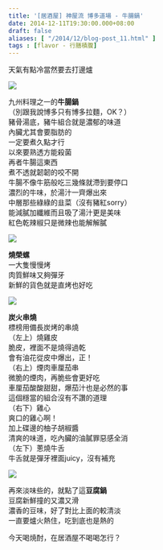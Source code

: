 ```yaml
---
title: '[居酒屋] 神屋流 博多道場 - 牛腸鍋'
date: 2014-12-11T19:30:00.000+08:00
draft: false
aliases: [ "/2014/12/blog-post_11.html" ]
tags : [flavor - 行膳積腹]
---
```


天氣有點冷當然要去打邊爐  

![](/images/dojohakata.jpg)

九州料理之一的**牛腸鍋**  
（別跟我說博多只有博多拉麵，OK？）  
豬骨湯底，豬牛組合就是濃郁的味道  
內臟尤其會要脂肪的  
一定要煮久點才行  
以來要熟透方能殺菌  
再者牛腸這東西  
煮不透就韌韌的咬不開  
牛腸不像牛筋般吃三幾條就滯到要停口  
濃烈的牛味，於湯汁一齊爆出來  
中層那些綠綠的韭菜（沒有豬紅sorry）  
能減膩加纖維而且吸了湯汁更是美味  
紅色乾辣椒只是微辣也能解解膩  

![](/images/dojohakata1.jpg)

**燒榮螺**  
一大隻慢慢烤  
肉質鮮味又夠彈牙  
新鮮的貨色就是直烤也好吃  

![](/images/dojohakata2.jpg)

**炭火串燒**  
標榜用備長炭烤的串燒  
（左上）燒雞皮  
脆皮，裡面不是燒得過乾  
會有油花從皮中爆出，正！  
（右上）煙肉車厘茄串  
微脆的煙肉，再脆些會更好吃  
車厘茄酸酸甜甜，爆茄汁也是必然的事  
這個穩當的組合沒有不讚的道理  
（右下）雞心  
爽口的雞心啊！  
加上碟邊的柚子胡椒醬  
清爽的味道，吃內臟的油膩罪惡感全消  
（左下）蔥燒牛舌  
牛舌就是彈牙裡面juicy，沒有補充  

![](/images/dojohakata3.jpg)

再來淡味些的，就點了這**豆腐鍋**  
豆腐新鮮撞的又濃又滑  
濃香的豆味，好了對比上面的較清淡  
一直要爐火熱住，吃到底也是熱的  
  
今天喝焼酎，在居酒屋不喝喝怎行？
